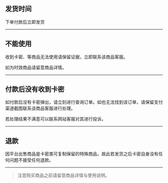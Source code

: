 ## 发货时间

下单付款后立即发货

-----

## 不能使用

收到卡密、等商品无法使用请保留证据，立即联系该商品客服。

如为时效商品请留意商品详情。

-----

## 付款后没有收到卡密

如付款后没有卡密弹出，请立刻进行查询订单。如也无法找到该订单，请保留支付渠道截图联系该商品客服进行处理。

若处理结果不满意可以联系网站客服对其进行投诉。

-----

## 退款

因平台出售商品是卡密类可复制保留的特殊商品，故此若发货之后卡密自身没有任何问题不接受任何退款。

-----

> 注意购买商品之前请留意商品详情与使用说明。
